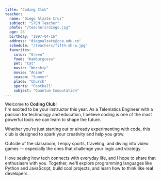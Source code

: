 ```yaml
---
title: "Coding Club"
teacher:
  name: "Diego Alzate Cruz"
  subject: "STEM Teacher"
  photo: "/teachers/diego.jpg"
  age: 28
  birthday: "1997-04-16"
  address: "diegoalzate@cca.edu.co"
  schedule: "/teachers/fifth-sh-a.jpg"
  favorites:
    color: "Green"
    food: "Hamburguesa"
    pet: "Cat"
    music: "Worship"
    movie: "Anime"
    season: "Summer"
    place: "Church"
    sports: "Football"
    subject: "Quantum Computation"
---
```


Welcome to **Coding Club**!  
I'm excited to be your instructor this year. As a Telematics Engineer with a passion for technology and education, I believe coding is one of the most powerful tools we can learn to shape the future.

Whether you're just starting out or already experimenting with code, this club is designed to spark your creativity and help you grow.

Outside of the classroom, I enjoy sports, traveling, and diving into video games — especially the ones that challenge your logic and strategy.

I love seeing how tech connects with everyday life, and I hope to share that enthusiasm with you. Together, we'll explore programming languages like Python and JavaScript, build cool projects, and learn how to think like real developers.
